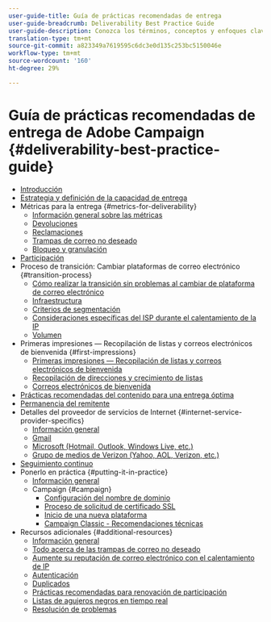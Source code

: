 ```yaml
---
user-guide-title: Guía de prácticas recomendadas de entrega
user-guide-breadcrumb: Deliverability Best Practice Guide
user-guide-description: Conozca los términos, conceptos y enfoques clave relativos a la entrega para permitirle garantizar el éxito de su programa de marketing.
translation-type: tm+mt
source-git-commit: a823349a7619595c6dc3e0d135c253bc5150046e
workflow-type: tm+mt
source-wordcount: '160'
ht-degree: 29%

---
```



# Guía de prácticas recomendadas de entrega de Adobe Campaign {#deliverability-best-practice-guide}

+ [Introducción](/help/introduction.md)
+ [Estrategia y definición de la capacidad de entrega](/help/deliverability-strategy-and-definition.md)
+ Métricas para la entrega {#metrics-for-deliverability}
   + [Información general sobre las métricas](/help/metrics/metrics-overview.md)
   + [Devoluciones](/help/metrics/bounces.md)
   + [Reclamaciones](/help/metrics/complaints.md)
   + [Trampas de correo no deseado](/help/metrics/spam-traps.md)
   + [Bloqueo y granulación](/help/metrics/bulking-and-blocking.md)
+ [Participación](/help/engagement.md)
+ Proceso de transición: Cambiar plataformas de correo electrónico {#transition-process}
   + [Cómo realizar la transición sin problemas al cambiar de plataforma de correo electrónico](/help/transition-process/switching-email-platforms.md)
   + [Infraestructura](/help/transition-process/infrastructure.md)
   + [Criterios de segmentación](/help/transition-process/targeting-criteria.md)
   + [Consideraciones específicas del ISP durante el calentamiento de la IP](/help/transition-process/isp-specific-considerations-during-ip-warming.md)
   + [Volumen](/help/transition-process/volume.md)
+ Primeras impresiones — Recopilación de listas y correos electrónicos de bienvenida {#first-impressions}
   + [Primeras impresiones — Recopilación de listas y correos electrónicos de bienvenida](/help/first-impressions/introduction.md)
   + [Recopilación de direcciones y crecimiento de listas](/help/first-impressions/address-collection-and-list-growth.md)
   + [Correos electrónicos de bienvenida](/help/first-impressions/welcome-emails.md)
+ [Prácticas recomendadas del contenido para una entrega óptima](/help/content-best-practices-for-optimal-delivery.md)
+ [Permanencia del remitente](/help/sender-permanence.md)
+ Detalles del proveedor de servicios de Internet {#internet-service-provider-specifics}
   + [Información general](/help/internet-service-provider-specifics/overview.md)
   + [Gmail](/help/internet-service-provider-specifics/gmail.md)
   + [Microsoft (Hotmail, Outlook, Windows Live, etc.)](/help/internet-service-provider-specifics/microsoft.md)
   + [Grupo de medios de Verizon (Yahoo, AOL, Verizon, etc.)](/help/internet-service-provider-specifics/verizon-media-group.md)
+ [Seguimiento continuo](/help/ongoing-monitoring.md)
+ Ponerlo en práctica {#putting-it-in-practice}
   + [Información general](/help/putting-it-in-practice/putting-it-in-practice.md)
   + Campaign {#campaign}
      + [Configuración del nombre de dominio](/help/putting-it-in-practice/ac-domain-name-setup.md)
      + [Proceso de solicitud de certificado SSL](/help/putting-it-in-practice/ac-ssl-certificate-request.md)
      + [Inicio de una nueva plataforma](/help/putting-it-in-practice/ac-starting-new-platform.md)
      + [Campaign Classic - Recomendaciones técnicas](/help/putting-it-in-practice/acc-technical-recommendations.md)
+ Recursos adicionales {#additional-resources}
   + [Información general](/help/additional-resources/general-resources.md)
   + [Todo acerca de las trampas de correo no deseado](/help/additional-resources/all-about-spam-traps.md)
   + [Aumente su reputación de correo electrónico con el calentamiento de IP](/help/additional-resources/increase-reputation-with-ip-warming.md)
   + [Autenticación](/help/additional-resources/authentication.md)
   + [Duplicados](/help/additional-resources/duplicates.md)
   + [Prácticas recomendadas para renovación de participación](/help/additional-resources/re-engagement.md)
   + [Listas de agujeros negros en tiempo real](/help/additional-resources/blocklist-databases.md)
   + [Resolución de problemas](/help/additional-resources/troubleshooting.md)
